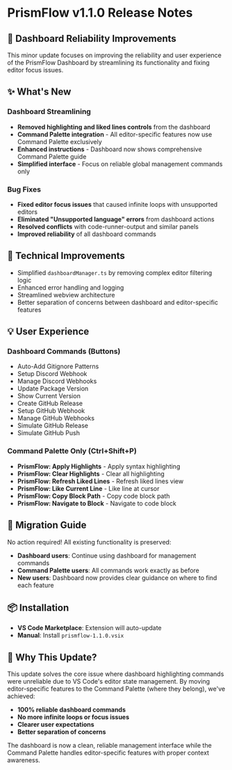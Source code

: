# PrismFlow v1.1.0 Release Notes

## 🎯 Dashboard Reliability Improvements

This minor update focuses on improving the reliability and user experience of the PrismFlow Dashboard by streamlining its functionality and fixing editor focus issues.

## ✨ What's New

### Dashboard Streamlining
- **Removed highlighting and liked lines controls** from the dashboard
- **Command Palette integration** - All editor-specific features now use Command Palette exclusively
- **Enhanced instructions** - Dashboard now shows comprehensive Command Palette guide
- **Simplified interface** - Focus on reliable global management commands only

### Bug Fixes
- **Fixed editor focus issues** that caused infinite loops with unsupported editors
- **Eliminated "Unsupported language" errors** from dashboard actions
- **Resolved conflicts** with code-runner-output and similar panels
- **Improved reliability** of all dashboard commands

## 🔧 Technical Improvements

- Simplified `dashboardManager.ts` by removing complex editor filtering logic
- Enhanced error handling and logging
- Streamlined webview architecture
- Better separation of concerns between dashboard and editor-specific features

## 💡 User Experience

### Dashboard Commands (Buttons)
- Auto-Add Gitignore Patterns
- Setup Discord Webhook
- Manage Discord Webhooks
- Update Package Version
- Show Current Version
- Create GitHub Release
- Setup GitHub Webhook
- Manage GitHub Webhooks
- Simulate GitHub Release
- Simulate GitHub Push

### Command Palette Only (Ctrl+Shift+P)
- **PrismFlow: Apply Highlights** - Apply syntax highlighting
- **PrismFlow: Clear Highlights** - Clear all highlighting
- **PrismFlow: Refresh Liked Lines** - Refresh liked lines view
- **PrismFlow: Like Current Line** - Like line at cursor
- **PrismFlow: Copy Block Path** - Copy code block path
- **PrismFlow: Navigate to Block** - Navigate to code block

## 🚀 Migration Guide

No action required! All existing functionality is preserved:

- **Dashboard users**: Continue using dashboard for management commands
- **Command Palette users**: All commands work exactly as before
- **New users**: Dashboard now provides clear guidance on where to find each feature

## 📦 Installation

- **VS Code Marketplace**: Extension will auto-update
- **Manual**: Install `prismflow-1.1.0.vsix`

## 🎉 Why This Update?

This update solves the core issue where dashboard highlighting commands were unreliable due to VS Code's editor state management. By moving editor-specific features to the Command Palette (where they belong), we've achieved:

- **100% reliable dashboard commands**
- **No more infinite loops or focus issues**
- **Clearer user expectations**
- **Better separation of concerns**

The dashboard is now a clean, reliable management interface while the Command Palette handles editor-specific features with proper context awareness.
